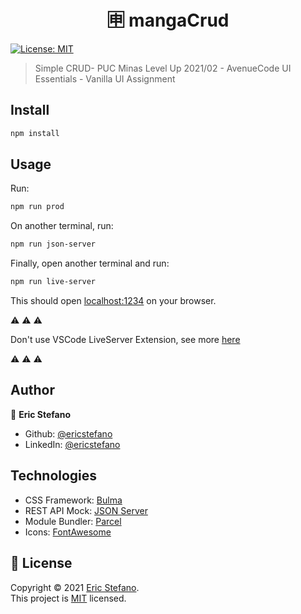 <h1 align="center">🈸️ mangaCrud</h1>
<p>
  <a href="https://github.com/ericstefano/mangaCrud/blob/master/LICENSE" target="_blank">
    <img alt="License: MIT" src="https://img.shields.io/github/license/ericstefano/mangaCrud" />
  </a>
</p>

> Simple CRUD- PUC Minas Level Up 2021/02 - AvenueCode UI Essentials - Vanilla UI Assignment

## Install

```sh
npm install
```

## Usage

Run:

```sh
npm run prod
```

On another terminal, run:

```sh
npm run json-server
```

Finally, open another terminal and run:

```sh
npm run live-server
```

This should open [localhost:1234](http:localhost:1234) on your browser.

⚠️ ⚠️ ⚠️

Don't use VSCode LiveServer Extension, see more [here](https://github.com/typicode/json-server/issues/1106)

⚠️ ⚠️ ⚠️

## Author

👤 **Eric Stefano**

- Github: [@ericstefano](https://github.com/ericstefano)
- LinkedIn: [@ericstefano](https://linkedin.com/in/ericstefano)

## Technologies

- CSS Framework: [Bulma](https://bulma.io/)
- REST API Mock: [JSON Server](https://www.npmjs.com/package/json-server)
- Module Bundler: [Parcel](https://parceljs.org/)
- Icons: [FontAwesome](https://fontawesome.com/)

## 📝 License

Copyright © 2021 [Eric Stefano](https://github.com/ericstefano).<br />
This project is [MIT](https://github.com/ericstefano/mangaCrud/blob/master/LICENSE) licensed.
